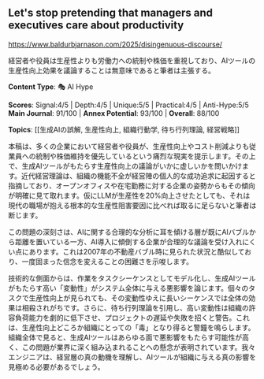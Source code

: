 ## Let's stop pretending that managers and executives care about productivity

https://www.baldurbjarnason.com/2025/disingenuous-discourse/

経営者や役員は生産性よりも労働力への統制や株価を重視しており、AIツールの生産性向上効果を議論することは無意味であると筆者は主張する。

**Content Type**: 🎭 AI Hype

**Scores**: Signal:4/5 | Depth:4/5 | Unique:5/5 | Practical:4/5 | Anti-Hype:5/5
**Main Journal**: 91/100 | **Annex Potential**: 93/100 | **Overall**: 88/100

**Topics**: [[生成AIの誤解, 生産性向上, 組織行動学, 待ち行列理論, 経営戦略]]

本稿は、多くの企業において経営者や役員が、生産性向上やコスト削減よりも従業員への統制や株価維持を優先しているという痛烈な現実を提示します。その上で、生成AIツールがもたらす生産性向上の議論がいかに虚しいかを問いかけます。近代経営理論は、組織の機能不全が経営陣の個人的な成功追求に起因すると指摘しており、オープンオフィスや在宅勤務に対する企業の姿勢からもその傾向が明確に見て取れます。仮にLLMが生産性を20%向上させたとしても、それは現代の職場が抱える根本的な生産性阻害要因に比べれば取るに足らないと筆者は断じます。

この問題の深刻さは、AIに関する合理的な分析に耳を傾ける層が既にAIバブルから距離を置いている一方、AI導入に傾倒する企業が合理的な議論を受け入れにくい点にあります。これは2007年の不動産バブル時に見られた状況と酷似しており、一度固まった信念を変えることの困難さを示唆します。

技術的な側面からは、作業をタスクシーケンスとしてモデル化し、生成AIツールがもたらす高い「変動性」がシステム全体に与える悪影響を論じます。個々のタスクで生産性向上が見られても、その変動性ゆえに長いシーケンスでは全体の効果は相殺されがちです。さらに、待ち行列理論を引用し、高い変動性は組織の許容負荷能力を劇的に低下させ、プロジェクトの遅延や失敗を招くと警告。これは、生産性向上どころか組織にとっての「毒」となり得ると警鐘を鳴らします。組織全体で見ると、生成AIツールはあらゆる面で悪影響をもたらす可能性が高く、この問題が業界に深く組み込まれることへの懸念が表明されています。我々エンジニアは、経営層の真の動機を理解し、AIツールが組織に与える真の影響を見極める必要があるでしょう。